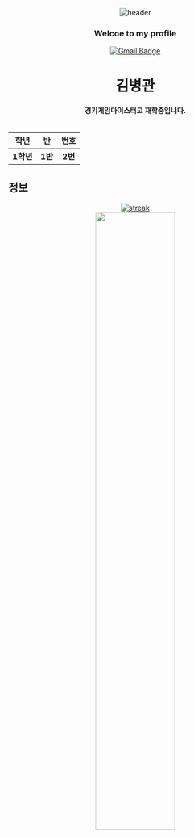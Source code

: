 <div align="center">
    
![header](https://capsule-render.vercel.app/api?type=Waving&color=8A2BE2&height=250&section=header&text=welcome&fontSize=80&animation=fadeIn&fontColor=080108)

<div align="center">
    
### Welcoe to my profile 
[![Gmail Badge](https://img.shields.io/badge/-Gmail-d14836?style=flat-square&logo=Gmail&logoColor=white&link=mailto:kimbk081082@gmail.com)](mailto:kimbk0801082@gmail.com)

<div align="center">

<p><h1 dir="auto">김병관</h1></p>

<p><h4><strong>경기게임마이스터고</strong> 재학중입니다.<br><br>

| **학년** | **반** | **번호** |
|:--------:|:--------:|:--------:|
| **1학년** | **1반** | **2번** |

<h2 align="left">정보</h2>

[![streak](https://github-readme-streak-stats.herokuapp.com/?user=umasuegiru&theme=calm)](https://github.com/umasuegiru)
<br>
  <img src="https://github-readme-stats.vercel.app/api?username=umasuegiru&show_icons=true&theme=material-palenight&hide_border=true&bg_color=20232a&icon_color=58A6FF&text_color=fff&title_color=58A6FF&count_private=true" width=56% />
</a>

</div>
